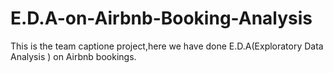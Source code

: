 # E.D.A-on-Airbnb-Booking-Analysis
This is the team captione project,here we have done E.D.A(Exploratory Data Analysis ) on Airbnb bookings.
